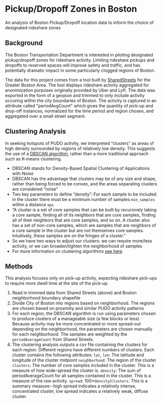 # Pickup/Dropoff Zones in Boston
An analysis of Boston Pickup/Dropoff location data to inform the choice of designated rideshare zones

## Background

The Boston Transportation Department is interested in piloting designated pickup/dropoff zones for rideshare activity. Limiting rideshare pickups and dropoffs to reserved spaces will improve safety and traffic, and has potentially dramatic impact in some particularly clogged regions of Boston.

The data for this project comes from a tool built by [SharedStreets](https://sharedstreets.io/) for the Greater Boston Area. The tool displays rideshare activity aggregated for anonimization purposes originally provided by Uber and Lyft. The data was exported in the form of a geojson and trimmed to only include activity occuring within the city boundaries of Boston. The activity is captured in an attribute called "periodAvgCount" which gives the quantity of pick-up and drop-off instances, normalized for the time period and region chosen, and aggregated over a small street segment.

## Clustering Analysis

In seeking hotspots of PUDO activity, we interpreted “clusters” as areas of high density surrounded by regions of relatively low density.  This suggests the use of a [DBSCAN algorithm](https://scikit-learn.org/stable/modules/generated/sklearn.cluster.DBSCAN.html#sklearn.cluster.DBSCAN), rather than a more traditional approach such as K-means clustering.
- DBSCAN stands for Density-Based Spatial Clustering of Applications with Noise
- DBSCAN has the advantage that clusters may be of any size and shape, rather than being forced to be convex, and the areas separating clusters are considered “noise”
- Two key parameters to define “density”: For each sample to be included in the cluster there must be a minimum number of samples `min_samples` within a distance `eps`
- “A cluster is a set of core samples that can be built by recursively taking a core sample, finding all of its neighbors that are core samples, finding all of their neighbors that are core samples, and so on. A cluster also has a set of non-core samples, which are samples that are neighbors of a core sample in the cluster but are not themselves core samples. Intuitively, these samples are on the fringes of a cluster.”
- So we have two ways to adjust our clusters: we can require more/less activity, or we can broaden/tighten the neighborhood of samples
- For more information on clustering algorithms [see here](https://scikit-learn.org/stable/modules/clustering.html)

## Methods

This analysis focuses only on pick-up activity, expecting rideshare pick-ups to require more dwell time at the site of the pick-up.

1. Read in trimmed data from Shared Streets (above) and Boston neighborhood boundary shapefile
2. Divide City of Boston into regions based on neighborhood.  The regions are chosen based on proximity and similar PUDO activity patterns
3. For each region, the DBSCAN algorithm is run using parameters chosen to produce clusters of a manageable size (a few blocks or less).  Because activity may be more concentrated or more spread-out depending on the neighborhood, the parameters are chosen manually for each neighborhood.  The samples are weighted by the `periodAverageCount` from Shared Streets.
4. The clustering analysis outputs a csv file containing the clusters for each region.  Different regions have different numbers of clusters.  Each cluster contains the following attributes:
`lat`, `lon`: The latitude and longitude of the cluster midpoint
`neighborhood`: The region of the cluster
`clusters`: The number of core samples included in the cluster.  This is a measure of how wide-spread the cluster is.
`density`: The sum of periodAverageCount for all samples contained in the cluster.  This is a measure of the raw activity.
`spread`: 100*`density`/`clusters`.  This is a summary measure--high spread indicates a relatively intense, concentrated cluster, low spread indicates a relatively weak, diffuse cluster.
